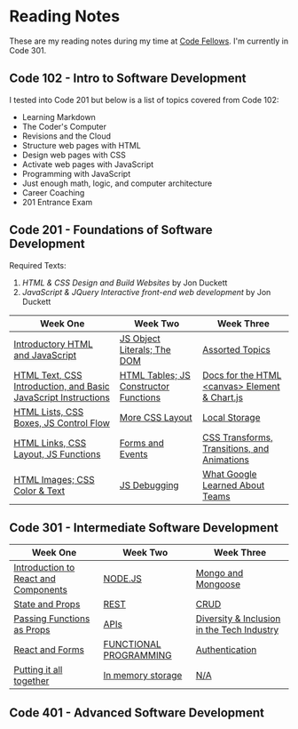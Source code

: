 # Reading Notes

These are my reading notes during my time at [Code Fellows](https://www.codefellows.org/). I'm currently in Code 301.

## Code 102 - Intro to Software Development

I tested into Code 201 but below is a list of topics covered from Code 102:

- Learning Markdown
- The Coder's Computer
- Revisions and the Cloud
- Structure web pages with HTML
- Design web pages with CSS
- Activate web pages with JavaScript
- Programming with JavaScript
- Just enough math, logic, and computer architecture
- Career Coaching
- 201 Entrance Exam

## Code 201 - Foundations of Software Development

Required Texts:

1. *HTML & CSS Design and Build Websites* by Jon Duckett
2. *JavaScript & JQuery Interactive front-end web development* by Jon Duckett

| Week One                                                                      | Week Two                                             | Week Three                                                     |
| ----------------------------------------------------------------------------- | ---------------------------------------------------- | -------------------------------------------------------------- |
| [Introductory HTML and JavaScript](201/class-01.md)                               | [JS Object Literals; The DOM](201/class-06.md)           | [Assorted Topics](201/class-11.md)                                 |
| [HTML Text, CSS Introduction, and Basic JavaScript Instructions](201/class-02.md) | [HTML Tables; JS Constructor Functions](201/class-07.md) | [Docs for the HTML \<canvas> Element & Chart.js](201/class-12.md)  |
| [HTML Lists, CSS Boxes, JS Control Flow](201/class-03.md)                         | [More CSS Layout](201/class-08.md)                       | [Local Storage](201/class-13.md)                                   |
| [HTML Links, CSS Layout, JS Functions](201/class-04.md)                           | [Forms and Events](201/class-09.md)                      | [CSS Transforms, Transitions, and Animations](201/class-14a.md)    |
| [HTML Images; CSS Color & Text](201/class-05.md)                                  | [JS Debugging](201/class-10.md)                          | [What Google Learned About Teams](201/class-14b.md)                |

## Code 301 - Intermediate Software Development
| Week One  | Week Two | Week Three |
| --- | --- | --- |
|[Introduction to React and Components](301/class-01.md)|[NODE.JS](301/class-06.md)|[Mongo and Mongoose](301/class-11.md)|
|[State and Props](301/class-02.md)|[REST](301/class-07.md)|[CRUD](301/class-12.md)|
|[Passing Functions as Props](301/class-03.md)|[APIs](301/class-08.md)|[Diversity & Inclusion in the Tech Industry](301/class-13.md)|
|[React and Forms](301/class-04.md)|[FUNCTIONAL PROGRAMMING](301/class-09.md)|[Authentication](301/class-14.md)|
|[Putting it all together](301/class-05.md)|[In memory storage](301/class-10.md)|[N/A](301/class-15.md)|

## Code 401 - Advanced Software Development
